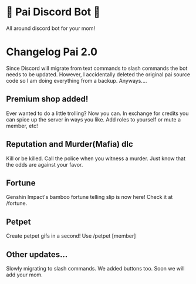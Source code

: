 # 👻 Pai Discord Bot 👻

All around discord bot for your mom!


# Changelog Pai 2.0
Since Discord will migrate from text commands to slash commands the bot needs to be updated. However, I accidentally deleted the original pai source code so I am doing everything from a backup. Anyways....

## Premium shop added!
Ever wanted to do a little trolling? Now you can. In exchange for credits you can spice up the server in ways you like. Add roles to yourself or mute a member, etc!

## Reputation and Murder(Mafia) dlc
Kill or be killed. Call the police when you witness a murder. Just know that the odds are against your favor.

## Fortune
Genshin Impact's bamboo fortune telling slip is now here! Check it at /fortune.

## Petpet
Create petpet gifs in a second! Use /petpet [member]

## Other updates...
Slowly migrating to slash commands. We added buttons too. Soon we will add your mom.